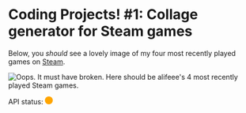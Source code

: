 # Coding Projects! #1: Collage generator for Steam games

Below, you *should* see a lovely image of my four most recently played games on [Steam].

[Steam]: https://steamcommunity.com/id/alifeee/

![Oops. It must have broken. Here *should* be alifeee's 4 most recently played Steam games.](http://45.91.169.110:5000/steamcollage/games?id=alifeee&cols=2&rows=2&sort=recent)

<figcaption>

API status: <img src="http://45.91.169.110:5000/steamcollage/alive_img" onerror="this.src='./didnotload.png'" style="background-color: orange; display: inline-block; height: 1rem; width: 1rem; border-radius: 50%;" />

<figcaption>

